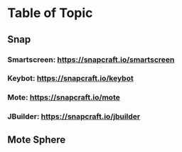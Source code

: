 # Table of Topic

## Snap
### Smartscreen: https://snapcraft.io/smartscreen
### Keybot: https://snapcraft.io/keybot
### Mote: https://snapcraft.io/mote
### JBuilder: https://snapcraft.io/jbuilder


## Mote Sphere
